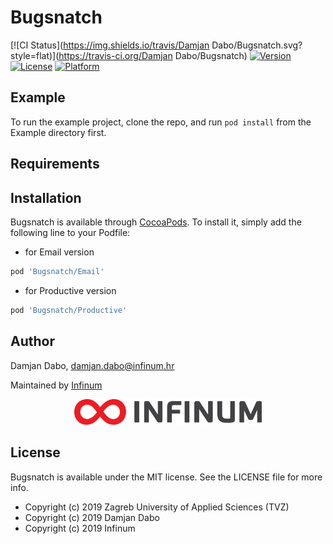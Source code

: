 # Bugsnatch

[![CI Status](https://img.shields.io/travis/Damjan Dabo/Bugsnatch.svg?style=flat)](https://travis-ci.org/Damjan Dabo/Bugsnatch)
[![Version](https://img.shields.io/cocoapods/v/Bugsnatch.svg?style=flat)](https://cocoapods.org/pods/Bugsnatch)
[![License](https://img.shields.io/cocoapods/l/Bugsnatch.svg?style=flat)](https://cocoapods.org/pods/Bugsnatch)
[![Platform](https://img.shields.io/cocoapods/p/Bugsnatch.svg?style=flat)](https://cocoapods.org/pods/Bugsnatch)

## Example

To run the example project, clone the repo, and run `pod install` from the Example directory first.

## Requirements

## Installation

Bugsnatch is available through [CocoaPods][1]. To install
it, simply add the following line to your Podfile:

* for Email version
```ruby
pod 'Bugsnatch/Email'
```

* for Productive version
```ruby
pod 'Bugsnatch/Productive'
```

## Author

Damjan Dabo, damjan.dabo@infinum.hr

Maintained by [Infinum][2]

<p align="center">
    <img src="infinum-logo.png" width="300" max-width="70%" alt="Infinum"/>
</p>

## License

Bugsnatch is available under the MIT license. See the LICENSE file for more info.

* Copyright (c) 2019 Zagreb University of Applied Sciences (TVZ)
* Copyright (c) 2019 Damjan Dabo
* Copyright (c) 2019 Infinum

[1]:    http://cocoapods.org
[2]:    https://infinum.co
